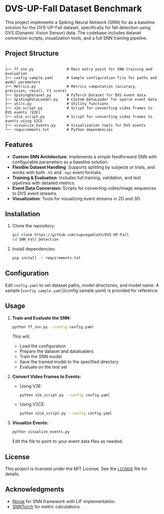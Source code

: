 # DVS-UP-Fall Dataset Benchmark

This project implements a Spiking Neural Network (SNN) for as a baseline solution for the DVS-UP-Fall dataset, specifically for fall detection using DVS (Dynamic Vision Sensor) data. The codebase includes dataset conversion scripts, visualization tools, and a full SNN training pipeline.

## Project Structure

```
.
├── ff_snn.py               # Main entry point for SNN training and evaluation
├── config sample.yaml      # Sample configuration file for paths and model parameters
├── Metrics.py              # Metrics computation (accuracy, precision, recall, F1 score)
├── SpikingDataset.py       # PyTorch Dataset for DVS event data
├── SpikingDataLoader.py    # Custom DataLoader for sparse event data
├── utils.py                # Utility functions 
├── v2e_script.py           # Script for converting video frames to DVS events (V2E)
├── v2ce_script.py          # Script for converting video frames to events using V2CE
├── visualize_events.py     # Visualization tools for DVS events 
└── requirements.txt        # Python dependencies
```

## Features

- **Custom SNN Architecture**: Implements a simple feedforward SNN with configurable parameters as a baseline solution.
- **Flexible Dataset Handling**: Supports splitting by subjects or trials, and works with both `.h5` and `.npz` event formats.
- **Training & Evaluation**: Includes full training, validation, and test pipelines with detailed metrics.
- **Event Data Conversion**: Scripts for converting video/image sequences to DVS event streams.
- **Visualization**: Tools for visualizing event streams in 2D and 3D.

## Installation

1. Clone the repository:
   ```bash
   git clone https://github.com/supungamlath/DVS-UP-Fall
   cd SNN_Fall_Detection
   ```

2. Install dependencies:
   ```bash
   pip install -r requirements.txt
   ```

## Configuration

Edit `config.yaml` to set dataset paths, model directories, and model name. A sample [`config sample.yaml`](config sample.yaml) is provided for reference.

## Usage

1. **Train and Evaluate the SNN:**
   ```bash
   python ff_snn.py --config config.yaml
   ```

   This will:
   - Load the configuration
   - Prepare the dataset and dataloaders
   - Train the SNN model
   - Save the trained model to the specified directory
   - Evaluate on the test set

2. **Convert Video Frames to Events:**
   - Using V2E:
     ```bash
     python v2e_script.py --config config.yaml
     ```
   - Using V2CE:
     ```bash
     python v2ce_script.py --config config.yaml
     ```

3. **Visualize Events:**
   ```bash
   python visualize_events.py
   ```
   Edit the file to point to your event data files as needed.

## License

This project is licensed under the MIT License. See the [`LICENSE`](LICENSE) file for details.

## Acknowledgments

- [Norse](https://github.com/norse/norse) for SNN framework with LIF implementation.
- [SNNTorch](https://scikit-learn.org/stable/index.html) for metric calculations.
